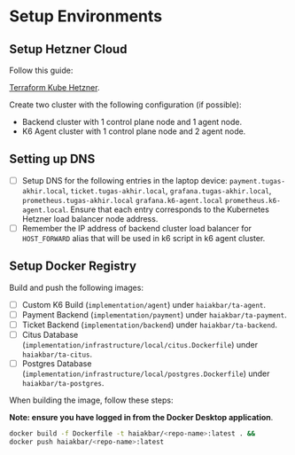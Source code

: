 # Setup Environments

## Setup Hetzner Cloud

Follow this guide:

[Terraform Kube Hetzner](https://github.com/kube-hetzner/terraform-hcloud-kube-hetzner).

Create two cluster with the following configuration (if possible):

- Backend cluster with 1 control plane node and 1 agent node.
- K6 Agent cluster with 1 control plane node and 2 agent node.

## Setting up DNS

- [ ] Setup DNS for the following entries in the laptop device: `payment.tugas-akhir.local`, `ticket.tugas-akhir.local`, `grafana.tugas-akhir.local`, `prometheus.tugas-akhir.local` `grafana.k6-agent.local` `prometheus.k6-agent.local`. Ensure that each entry corresponds to the Kubernetes Hetzner load balancer node address.
- [ ] Remember the IP address of backend cluster load balancer for `HOST_FORWARD` alias that will be used in k6 script in k6 agent cluster.

## Setup Docker Registry

Build and push the following images:

- [ ] Custom K6 Build (`implementation/agent`) under `haiakbar/ta-agent`.
- [ ] Payment Backend (`implementation/payment`) under `haiakbar/ta-payment`.
- [ ] Ticket Backend (`implementation/backend`) under `haiakbar/ta-backend`.
- [ ] Citus Database (`implementation/infrastructure/local/citus.Dockerfile`) under `haiakbar/ta-citus`.
- [ ] Postgres Database (`implementation/infrastructure/local/postgres.Dockerfile`) under `haiakbar/ta-postgres`.

When building the image, follow these steps:

**Note: ensure you have logged in from the Docker Desktop application**.

```bash
docker build -f Dockerfile -t haiakbar/<repo-name>:latest . &&
docker push haiakbar/<repo-name>:latest
```
